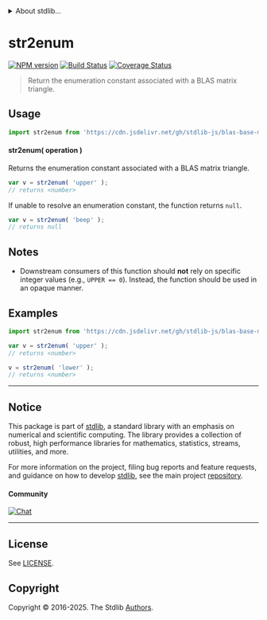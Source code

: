 <!--

@license Apache-2.0

Copyright (c) 2024 The Stdlib Authors.

Licensed under the Apache License, Version 2.0 (the "License");
you may not use this file except in compliance with the License.
You may obtain a copy of the License at

   http://www.apache.org/licenses/LICENSE-2.0

Unless required by applicable law or agreed to in writing, software
distributed under the License is distributed on an "AS IS" BASIS,
WITHOUT WARRANTIES OR CONDITIONS OF ANY KIND, either express or implied.
See the License for the specific language governing permissions and
limitations under the License.

-->


<details>
  <summary>
    About stdlib...
  </summary>
  <p>We believe in a future in which the web is a preferred environment for numerical computation. To help realize this future, we've built stdlib. stdlib is a standard library, with an emphasis on numerical and scientific computation, written in JavaScript (and C) for execution in browsers and in Node.js.</p>
  <p>The library is fully decomposable, being architected in such a way that you can swap out and mix and match APIs and functionality to cater to your exact preferences and use cases.</p>
  <p>When you use stdlib, you can be absolutely certain that you are using the most thorough, rigorous, well-written, studied, documented, tested, measured, and high-quality code out there.</p>
  <p>To join us in bringing numerical computing to the web, get started by checking us out on <a href="https://github.com/stdlib-js/stdlib">GitHub</a>, and please consider <a href="https://opencollective.com/stdlib">financially supporting stdlib</a>. We greatly appreciate your continued support!</p>
</details>

# str2enum

[![NPM version][npm-image]][npm-url] [![Build Status][test-image]][test-url] [![Coverage Status][coverage-image]][coverage-url] <!-- [![dependencies][dependencies-image]][dependencies-url] -->

> Return the enumeration constant associated with a BLAS matrix triangle.

<!-- Section to include introductory text. Make sure to keep an empty line after the intro `section` element and another before the `/section` close. -->

<section class="intro">

</section>

<!-- /.intro -->

<!-- Package usage documentation. -->



<section class="usage">

## Usage

```javascript
import str2enum from 'https://cdn.jsdelivr.net/gh/stdlib-js/blas-base-matrix-triangle-str2enum@deno/mod.js';
```

#### str2enum( operation )

Returns the enumeration constant associated with a BLAS matrix triangle.

```javascript
var v = str2enum( 'upper' );
// returns <number>
```

If unable to resolve an enumeration constant, the function returns `null`.

```javascript
var v = str2enum( 'beep' );
// returns null
```

</section>

<!-- /.usage -->

<!-- Package usage notes. Make sure to keep an empty line after the `section` element and another before the `/section` close. -->

<section class="notes">

## Notes

-   Downstream consumers of this function should **not** rely on specific integer values (e.g., `UPPER == 0`). Instead, the function should be used in an opaque manner.

</section>

<!-- /.notes -->

<!-- Package usage examples. -->

<section class="examples">

## Examples

<!-- eslint no-undef: "error" -->

```javascript
import str2enum from 'https://cdn.jsdelivr.net/gh/stdlib-js/blas-base-matrix-triangle-str2enum@deno/mod.js';

var v = str2enum( 'upper' );
// returns <number>

v = str2enum( 'lower' );
// returns <number>
```

</section>

<!-- /.examples -->

<!-- Section to include cited references. If references are included, add a horizontal rule *before* the section. Make sure to keep an empty line after the `section` element and another before the `/section` close. -->

<section class="references">

</section>

<!-- /.references -->

<!-- Section for related `stdlib` packages. Do not manually edit this section, as it is automatically populated. -->

<section class="related">

</section>

<!-- /.related -->

<!-- Section for all links. Make sure to keep an empty line after the `section` element and another before the `/section` close. -->


<section class="main-repo" >

* * *

## Notice

This package is part of [stdlib][stdlib], a standard library with an emphasis on numerical and scientific computing. The library provides a collection of robust, high performance libraries for mathematics, statistics, streams, utilities, and more.

For more information on the project, filing bug reports and feature requests, and guidance on how to develop [stdlib][stdlib], see the main project [repository][stdlib].

#### Community

[![Chat][chat-image]][chat-url]

---

## License

See [LICENSE][stdlib-license].


## Copyright

Copyright &copy; 2016-2025. The Stdlib [Authors][stdlib-authors].

</section>

<!-- /.stdlib -->

<!-- Section for all links. Make sure to keep an empty line after the `section` element and another before the `/section` close. -->

<section class="links">

[npm-image]: http://img.shields.io/npm/v/@stdlib/blas-base-matrix-triangle-str2enum.svg
[npm-url]: https://npmjs.org/package/@stdlib/blas-base-matrix-triangle-str2enum

[test-image]: https://github.com/stdlib-js/blas-base-matrix-triangle-str2enum/actions/workflows/test.yml/badge.svg?branch=main
[test-url]: https://github.com/stdlib-js/blas-base-matrix-triangle-str2enum/actions/workflows/test.yml?query=branch:main

[coverage-image]: https://img.shields.io/codecov/c/github/stdlib-js/blas-base-matrix-triangle-str2enum/main.svg
[coverage-url]: https://codecov.io/github/stdlib-js/blas-base-matrix-triangle-str2enum?branch=main

<!--

[dependencies-image]: https://img.shields.io/david/stdlib-js/blas-base-matrix-triangle-str2enum.svg
[dependencies-url]: https://david-dm.org/stdlib-js/blas-base-matrix-triangle-str2enum/main

-->

[chat-image]: https://img.shields.io/gitter/room/stdlib-js/stdlib.svg
[chat-url]: https://app.gitter.im/#/room/#stdlib-js_stdlib:gitter.im

[stdlib]: https://github.com/stdlib-js/stdlib

[stdlib-authors]: https://github.com/stdlib-js/stdlib/graphs/contributors

[umd]: https://github.com/umdjs/umd
[es-module]: https://developer.mozilla.org/en-US/docs/Web/JavaScript/Guide/Modules

[deno-url]: https://github.com/stdlib-js/blas-base-matrix-triangle-str2enum/tree/deno
[deno-readme]: https://github.com/stdlib-js/blas-base-matrix-triangle-str2enum/blob/deno/README.md
[umd-url]: https://github.com/stdlib-js/blas-base-matrix-triangle-str2enum/tree/umd
[umd-readme]: https://github.com/stdlib-js/blas-base-matrix-triangle-str2enum/blob/umd/README.md
[esm-url]: https://github.com/stdlib-js/blas-base-matrix-triangle-str2enum/tree/esm
[esm-readme]: https://github.com/stdlib-js/blas-base-matrix-triangle-str2enum/blob/esm/README.md
[branches-url]: https://github.com/stdlib-js/blas-base-matrix-triangle-str2enum/blob/main/branches.md

[stdlib-license]: https://raw.githubusercontent.com/stdlib-js/blas-base-matrix-triangle-str2enum/main/LICENSE

</section>

<!-- /.links -->

